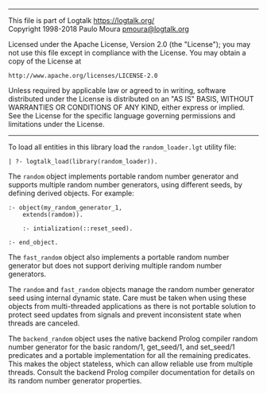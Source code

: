 ________________________________________________________________________

This file is part of Logtalk <https://logtalk.org/>  
Copyright 1998-2018 Paulo Moura <pmoura@logtalk.org>

Licensed under the Apache License, Version 2.0 (the "License");
you may not use this file except in compliance with the License.
You may obtain a copy of the License at

    http://www.apache.org/licenses/LICENSE-2.0

Unless required by applicable law or agreed to in writing, software
distributed under the License is distributed on an "AS IS" BASIS,
WITHOUT WARRANTIES OR CONDITIONS OF ANY KIND, either express or implied.
See the License for the specific language governing permissions and
limitations under the License.
________________________________________________________________________


To load all entities in this library load the `random_loader.lgt` utility
file:

	| ?- logtalk_load(library(random_loader)).

The `random` object implements portable random number generator and
supports multiple random number generators, using different seeds,
by defining derived objects. For example:

	:- object(my_random_generator_1,
		extends(ramdom)).
	
		:- intialization(::reset_seed).

	:- end_object.

The `fast_random` object also implements a portable random number
generator but does not support deriving multiple random number
generators.

The `random` and `fast_random` objects manage the random number
generator seed using internal dynamic state. Care must be taken
when using these objects from multi-threaded applications as there
is not portable solution to protect seed updates from signals and
prevent inconsistent state when threads are canceled.

The `backend_random` object uses the native backend Prolog compiler
random number generator for the basic random/1, get_seed/1, and
set_seed/1 predicates and a portable implementation for all the
remaining predicates. This makes the object stateless, which can
allow reliable use from multiple threads. Consult the backend
Prolog compiler documentation for details on its random number
generator properties.
